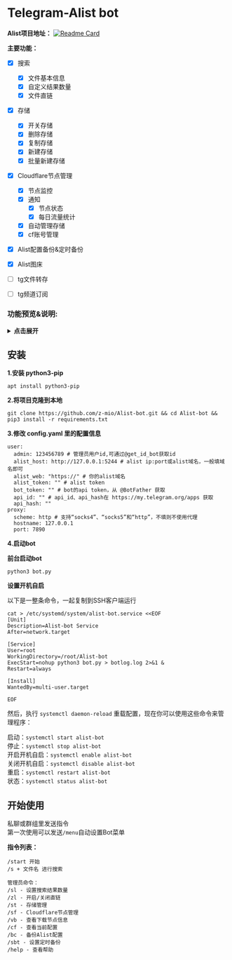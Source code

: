 # Telegram-Alist bot
**Alist项目地址：**
[![Readme Card](https://github-readme-stats.vercel.app/api/pin/?username=alist-org&repo=alist)](https://github.com/alist-org/alist)  

**主要功能：**

- [x] 搜索
    - [x] 文件基本信息
    - [x] 自定义结果数量
    - [x] 文件直链
- [x] 存储
    - [x] 开关存储
    - [x] 删除存储
    - [x] 复制存储
    - [x] 新建存储
    - [x] 批量新建存储
- [x] Cloudflare节点管理
    - [x] 节点监控
    - [x] 通知
        - [x] 节点状态
        - [x] 每日流量统计
    - [x] 自动管理存储
    - [x] cf账号管理
- [x] Alist配置备份&定时备份
- [x] Alist图床
- [ ] tg文件转存
- [ ] tg频道订阅


### 功能预览&说明:

<details>
<summary><b>点击展开</b></summary>


<details>
<summary><b>搜索</b></summary>

和alist搜索方式一样  
新增翻页

![搜索预览图](https://i.328888.xyz/2023/03/11/soMAw.gif)
![iaaPPq.png](https://i.328888.xyz/2023/05/07/iaaPPq.png)

</details>


<details>
<summary><b>查看配置</b></summary>

![查看配置](https://i.328888.xyz/2023/03/21/TO6PN.png)

</details>


<details>
<summary><b>配置备份</b></summary>

可以回复消息来添加备注，可以重复修改

![配置备份](https://i.328888.xyz/2023/04/04/ibJg73.gif)

</details>


<details>
<summary><b>存储管理菜单</b></summary>

![管理存储](https://i.328888.xyz/2023/03/21/TOQ43.png)

</details>


<details>
<summary><b>开关存储</b></summary>

![管理存储](https://i.328888.xyz/2023/03/21/TbfTH.gif)

</details>


<details>
<summary><b>复制存储</b></summary>

自动复制存储为负载均衡，存储排序会自动加1，自动添加存储备注    
![复制存储](https://i.328888.xyz/2023/03/14/9c08w.png)![复制存储](https://i.328888.xyz/2023/03/14/9cAMV.gif)

</details>


<details>
<summary><b>删除存储</b></summary>

![复制存储](https://i.328888.xyz/2023/03/21/TbwTo.gif)

</details>


<details>
<summary><b>新建&批量新建&默认配置</b></summary>

<details>
<summary><b> - 新建&批量新建</b></summary>


![新建&批量新建](https://i.328888.xyz/2023/03/21/TjH68.png)![新建&批量新建](https://i.328888.xyz/2023/03/21/TjkUU.gif)


</details>


<details>
<summary><b> - 默认配置</b></summary>

可以设置默认配置，新建存储会优先使用默认配置。所有参数都可以设置默认值

比如设置了PikPak的`用户名`和`密码`，新建的时候就不需要输入了，只需要输入`挂载路径`和`分享ID`  

![默认配置](https://i.328888.xyz/2023/04/11/iBDWVv.png)![默认配置](https://i.328888.xyz/2023/04/11/iBDjRQ.png)

</details>

</details>

<details>
<summary><b> 图床</b></summary>

默认4线程

![i5mjHX.gif](https://i.328888.xyz/2023/04/23/i5mjHX.gif)

</details>

<details>
<summary><b> Cloudflare节点管理</b></summary>

**节点监控**：每60秒检测一次节点状态，如果节点`掉线`或`故障`会发送通知  
**每日统计**：每日定时发送当天使用的流量  
**存储管理**：检测到节点掉线会自动关闭存储，节点恢复后自动开启存储

![VyhxfA.png](https://i.imgloc.com/2023/05/20/VyhxfA.png)

![Vyh6ld.png](https://i.imgloc.com/2023/05/20/Vyh6ld.png)

![Vyhv8k.png](https://i.imgloc.com/2023/05/20/Vyhv8k.png)

![VyhJYp.png](https://i.imgloc.com/2023/05/20/VyhJYp.png)

</details>


</details>

## 安装


**1.安装 python3-pip**

```
apt install python3-pip
```


**2.将项目克隆到本地**
``` 
git clone https://github.com/z-mio/Alist-bot.git && cd Alist-bot && pip3 install -r requirements.txt
```

**3.修改 config.yaml 里的配置信息**

``` 
user:
  admin: 123456789 # 管理员用户id,可通过@get_id_bot获取id
  alist_host: http://127.0.0.1:5244 # alist ip:port或alist域名，一般填域名即可
  alist_web: "https://" # 你的alist域名
  alist_token: "" # alist token
  bot_token: "" # bot的api token，从 @BotFather 获取
  api_id: "" # api_id、api_hash在 https://my.telegram.org/apps 获取
  api_hash: ""
proxy:
  scheme: http # 支持“socks4”、“socks5”和“http”，不填则不使用代理
  hostname: 127.0.0.1
  port: 7890
```

**4.启动bot**

**前台启动bot**

``` 
python3 bot.py
```


**设置开机自启**

以下是一整条命令，一起复制到SSH客户端运行
``` 
cat > /etc/systemd/system/alist-bot.service <<EOF
[Unit]
Description=Alist-bot Service
After=network.target

[Service]
User=root
WorkingDirectory=/root/Alist-bot
ExecStart=nohup python3 bot.py > botlog.log 2>&1 &
Restart=always

[Install]
WantedBy=multi-user.target

EOF
```

然后，执行 `systemctl daemon-reload` 重载配置，现在你可以使用这些命令来管理程序：  


启动：`systemctl start alist-bot`  
停止：`systemctl stop alist-bot`    
开启开机自启：`systemctl enable alist-bot`  
关闭开机自启：`systemctl disable alist-bot`  
重启：`systemctl restart alist-bot`  
状态：`systemctl status alist-bot`  

## 开始使用

私聊或群组里发送指令  
第一次使用可以发送`/menu`自动设置Bot菜单  

**指令列表：**

```
/start 开始
/s + 文件名 进行搜索

管理员命令：
/sl - 设置搜索结果数量
/zl - 开启/关闭直链
/st - 存储管理 
/sf - Cloudflare节点管理
/vb - 查看下载节点信息
/cf - 查看当前配置
/bc - 备份Alist配置
/sbt - 设置定时备份
/help - 查看帮助
```



